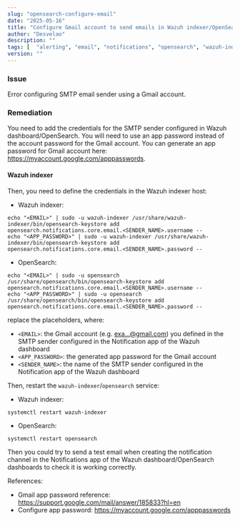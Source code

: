 ```yaml
---
slug: "opensearch-configure-email"
date: "2025-05-16"
title: "Configure Gmail account to send emails in Wazuh indexer/OpenSearch"
author: "Desvelao"
description: ""
tags: [  "alerting", "email", "notifications", "opensearch", "wazuh-indexer" ]
version: ""
---
```


### Issue

Error configuring SMTP email sender using a Gmail account.

### Remediation

You need to add the credentials for the SMTP sender configured in Wazuh dashboard/OpenSearch. You will need to use an app password instead of the account password for the Gmail account. You can generate an app password for Gmail account here: https://myaccount.google.com/apppasswords.

#### Wazuh indexer

Then, you need to define the credentials in the Wazuh indexer host:

- Wazuh indexer:
```
echo "<EMAIL>" | sudo -u wazuh-indexer /usr/share/wazuh-indexer/bin/opensearch-keystore add opensearch.notifications.core.email.<SENDER_NAME>.username --
echo "<APP_PASSWORD>" | sudo -u wazuh-indexer /usr/share/wazuh-indexer/bin/opensearch-keystore add opensearch.notifications.core.email.<SENDER_NAME>.password --

```

- OpenSearch:
```
echo "<EMAIL>" | sudo -u opensearch /usr/share/opensearch/bin/opensearch-keystore add opensearch.notifications.core.email.<SENDER_NAME>.username --
echo "<APP_PASSWORD>" | sudo -u opensearch /usr/share/opensearch/bin/opensearch-keystore add opensearch.notifications.core.email.<SENDER_NAME>.password --
```

replace the placeholders, where:
- `<EMAIL>`: the Gmail account (e.g. exa...@gmail.com) you defined in the SMTP sender configured in the Notification app of the Wazuh dashboard
- `<APP_PASSWORD>`: the generated app password for the Gmail account
- `<SENDER_NAME>`: the name of the SMTP sender configured in the Notification app of the Wazuh dashboard

Then, restart the `wazuh-indexer`/`opensearch` service:
- Wazuh indexer:
```
systemctl restart wazuh-indexer
```

- OpenSearch:
```
systemctl restart opensearch
```

Then you could try to send a test email when creating the notification channel in the Notifications app of the Wazuh dashboard/OpenSearch dashboards to check it is working correctly.

References:

- Gmail app password reference: https://support.google.com/mail/answer/185833?hl=en
- Configure app password: https://myaccount.google.com/apppasswords